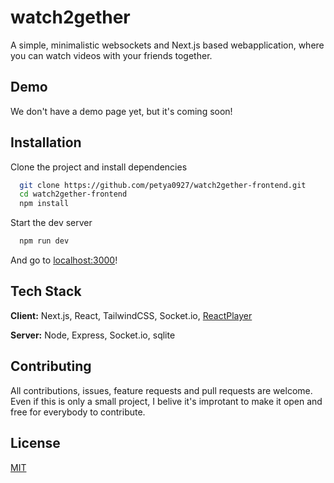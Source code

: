 
# watch2gether

A simple, minimalistic websockets and Next.js based webapplication, where you can watch videos with your friends together.

## Demo

We don't have a demo page yet, but it's coming soon!

## Installation

Clone the project and install dependencies
```bash
  git clone https://github.com/petya0927/watch2gether-frontend.git
  cd watch2gether-frontend
  npm install
```

Start the dev server
```bash
  npm run dev
```

And go to [localhost:3000](http://localhost:3000/)!
    
## Tech Stack

**Client:** Next.js, React, TailwindCSS, Socket.io, [ReactPlayer](https://github.com/cookpete/react-player)

**Server:** Node, Express, Socket.io, sqlite


## Contributing

All contributions, issues, feature requests and pull requests are welcome. Even if this is only a small project, I belive it's improtant to make it open and free for everybody to contribute.
## License

[MIT](https://choosealicense.com/licenses/mit/)

